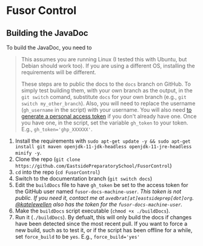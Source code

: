 # Fusor Control

## Building the JavaDoc

To build the JavaDoc, you need to

> This assumes you are running Linux (I tested this with Ubuntu, but Debian should work too). If you are using a different OS, installing the requirements will be different.
>
> These steps are to public the docs to the `docs` branch on GitHub. To simply test building them, with your own branch as the output, in the `git switch` comand, substitute `docs` for your own branch (e.g., `git switch my_other_branch`). Also, you will need to replace the username (`gh_username` in the script) with your username. You will also need [to generate a personal access token](https://docs.github.com/en/authentication/keeping-your-account-and-data-secure/creating-a-personal-access-token) if you don't already have one. Once you have one, in the script, set the variable `gh_token` to your token. E.g., `gh_token='ghp_XXXXXX'`.

1. Install the requirements with `sudo apt-get update -y && sudo apt-get install git maven openjdk-11-jdk-headless openjdk-11-jre-headless minify -y`.
2. Clone the repo (`git clone https://github.com/EastsidePreparatorySchool/FusorControl`)
3. `cd` into the repo (`cd FusorControl`)
4. Switch to the documentation branch (`git switch docs`)
5. Edit the `buildDocs` file to have `gh_token` be set to the access token for the GitHub user named `fusor-docs-machine-user`. _This token is not public. If you need it, contact me at `avedbrat[at]eastsideprep[dot]org`. [@katelewellen](https://github.com/katelewellen) also has the token for the `fusor-docs-machine-user`._
6. Make the `buildDocs` script executable (`chmod +x ./buildDocs`).
7. Run it (`./buildDocs`). By defualt, this will only build the docs if changes have been detected since the most recent pull. If you want to force a new build, such as to test it, or if the script has been offline for a while, set `force_build` to be `yes`. E.g., `force_build='yes'`
